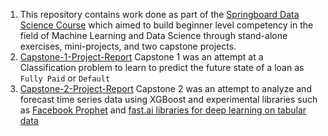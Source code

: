 1. This repository contains work done as part of the [Springboard Data Science Course](https://www.springboard.com/workshops/data-science-career-track/) which aimed to build beginner level competency in the field of Machine Learning and Data Science through stand-alone exercises, mini-projects, and two capstone projects.
2. [Capstone-1-Project-Report](https://cdn.rawgit.com/tanaysd/Data-Science-Springboard/8964315c/Capstone_1/Capstone_I_Project_Report.html) Capstone 1 was an attempt at a Classification problem to learn to predict the future state of a loan as `Fully Paid` or `Default`
3. [Capstone-2-Project-Report](https://cdn.rawgit.com/tanaysd/Data-Science-Springboard/82863d30/Capstone_2/Capstone_II_V3_Project_Report.html) Capstone 2 was an attempt to analyze and forecast time series data using XGBoost and experimental libraries such as [Facebook Prophet](https://facebook.github.io/prophet/docs/quick_start.html) and [fast.ai libraries for deep learning on tabular data](http://www.fast.ai/2018/04/29/categorical-embeddings/)
